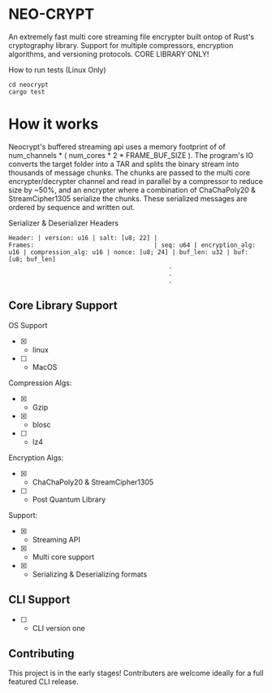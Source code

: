# NEO-CRYPT

An extremely fast multi core streaming file encrypter built ontop of Rust's cryptography library.
Support for multiple compressors, encryption algorithms, and versioning protocols. CORE LIBRARY ONLY!

How to run tests (Linux Only)
```
cd neocrypt
cargo test
```

# How it works

Neocrypt's buffered streaming api uses a memory footprint of of num_channels * ( num_cores * 2 * FRAME_BUF_SIZE ). The program's IO converts the target folder into a TAR and splits the binary stream into thousands of message chunks. The chunks are passed to the multi core encrypter/decrypter channel and read in parallel by a compressor to reduce size by ~50%, and an encrypter where a combination of ChaChaPoly20 & StreamCipher1305 serialize the chunks. These serialized messages are ordered by sequence and written out.

Serializer & Deserializer Headers
```
Header: | version: u16 | salt: [u8; 22] |
Frames:                                 | seq: u64 | encryption_alg: u16 | compression_alg: u16 | nonce: [u8; 24] | buf_len: u32 | buf: [u8; buf_len]
                                            .
                                            .
                                            .
```

## Core Library Support

OS Support
* [x] - linux
* [ ] - MacOS

Compression Algs: 
* [x] - Gzip
* [x] - blosc
* [ ] - lz4 

Encryption Algs:
* [x] - ChaChaPoly20 & StreamCipher1305
* [ ] - Post Quantum Library

Support:
* [x] - Streaming API
* [x] - Multi core support
* [x] - Serializing & Deserializing formats

## CLI Support
* [ ] - CLI version one

## Contributing

This project is in the early stages! Contributers are welcome ideally for a full featured CLI release.
